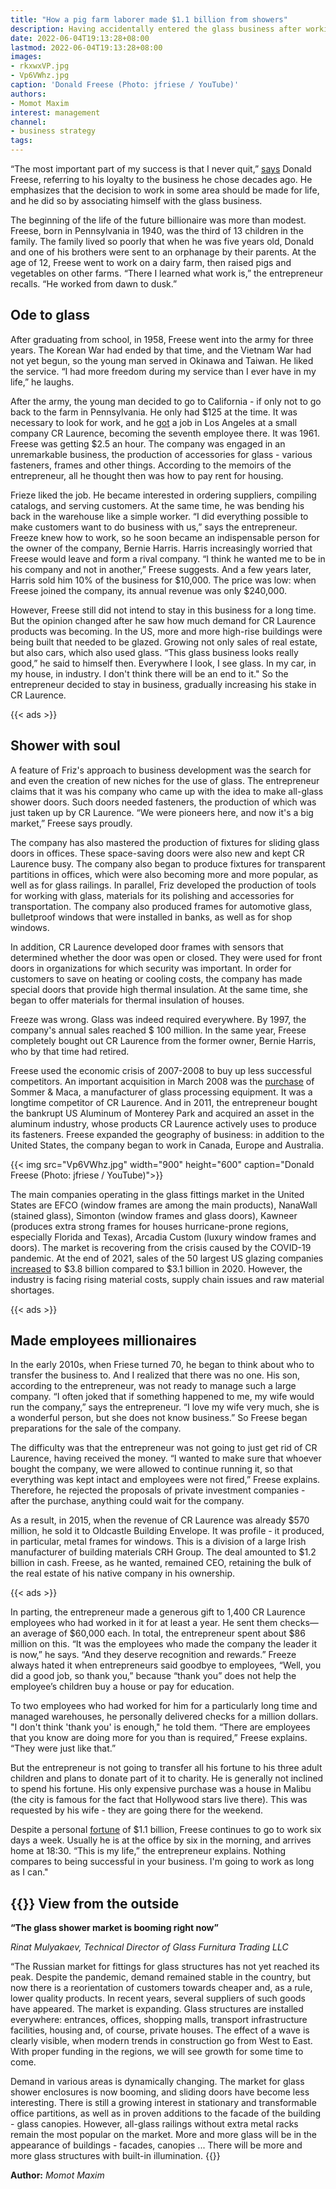```yaml
---
title: "How a pig farm laborer made $1.1 billion from showers"
description: Having accidentally entered the glass business after working on farms and serving in the army, Donald Freese managed to create a company with a revenue of $ 570 million. When he decided to sell it, he paid bonuses to hundreds of employees - some of them a million dollars.
date: 2022-06-04T19:13:28+08:00
lastmod: 2022-06-04T19:13:28+08:00
images:
- rkxwxVP.jpg
- Vp6VWhz.jpg
caption: 'Donald Freese (Photo: jfriese / YouTube)'
authors:
- Momot Maxim
interest: management
channel: 
- business strategy
tags: 
---
```


“The most important part of my success is that I never quit,” [says](https://www.youtube.com/watch?v=_hp3OdeDGxg) Donald Freese, referring to his loyalty to the business he chose decades ago. He emphasizes that the decision to work in some area should be made for life, and he did so by associating himself with the glass business.

The beginning of the life of the future billionaire was more than modest. Freese, born in Pennsylvania in 1940, was the third of 13 children in the family. The family lived so poorly that when he was five years old, Donald and one of his brothers were sent to an orphanage by their parents. At the age of 12, Freese went to work on a dairy farm, then raised pigs and vegetables on other farms. “There I learned what work is,” the entrepreneur recalls. “He worked from dawn to dusk.”

Ode to glass
------------

After graduating from school, in 1958, Freese went into the army for three years. The Korean War had ended by that time, and the Vietnam War had not yet begun, so the young man served in Okinawa and Taiwan. He liked the service. “I had more freedom during my service than I ever have in my life,” he laughs.

After the army, the young man decided to go to California - if only not to go back to the farm in Pennsylvania. He only had $125 at the time. It was necessary to look for work, and he [got](https://labusinessjournal.com/news/weekly-news/glass-forges-newest-billionaire/) a job in Los Angeles at a small company CR Laurence, becoming the seventh employee there. It was 1961. Freese was getting $2.5 an hour. The company was engaged in an unremarkable business, the production of accessories for glass - various fasteners, frames and other things. According to the memoirs of the entrepreneur, all he thought then was how to pay rent for housing.

Frieze liked the job. He became interested in ordering suppliers, compiling catalogs, and serving customers. At the same time, he was bending his back in the warehouse like a simple worker. “I did everything possible to make customers want to do business with us,” says the entrepreneur. Freeze knew how to work, so he soon became an indispensable person for the owner of the company, Bernie Harris. Harris increasingly worried that Freese would leave and form a rival company. “I think he wanted me to be in his company and not in another,” Freese suggests. And a few years later, Harris sold him 10% of the business for $10,000. The price was low: when Freese joined the company, its annual revenue was only $240,000.

However, Freese still did not intend to stay in this business for a long time. But the opinion changed after he saw how much demand for CR Laurence products was becoming. In the US, more and more high-rise buildings were being built that needed to be glazed. Growing not only sales of real estate, but also cars, which also used glass. “This glass business looks really good,” he said to himself then. Everywhere I look, I see glass. In my car, in my house, in industry. I don't think there will be an end to it." So the entrepreneur decided to stay in business, gradually increasing his stake in CR Laurence.

{{< ads >}}

Shower with soul
----------------

A feature of Friz's approach to business development was the search for and even the creation of new niches for the use of glass. The entrepreneur claims that it was his company who came up with the idea to make all-glass shower doors. Such doors needed fasteners, the production of which was just taken up by CR Laurence. “We were pioneers here, and now it's a big market,” Freese says proudly.

The company has also mastered the production of fixtures for sliding glass doors in offices. These space-saving doors were also new and kept CR Laurence busy. The company also began to produce fixtures for transparent partitions in offices, which were also becoming more and more popular, as well as for glass railings. In parallel, Friz developed the production of tools for working with glass, materials for its polishing and accessories for transportation. The company also produced frames for automotive glass, bulletproof windows that were installed in banks, as well as for shop windows.

In addition, CR Laurence developed door frames with sensors that determined whether the door was open or closed. They were used for front doors in organizations for which security was important. In order for customers to save on heating or cooling costs, the company has made special doors that provide high thermal insulation. At the same time, she began to offer materials for thermal insulation of houses.

Freeze was wrong. Glass was indeed required everywhere. By 1997, the company's annual sales reached $ 100 million. In the same year, Freese completely bought out CR Laurence from the former owner, Bernie Harris, who by that time had retired.

Freese used the economic crisis of 2007-2008 to buy up less successful competitors. An important acquisition in March 2008 was the [purchase](https://www.glassonweb.com/news/cr-laurence-acquires-sommer-maca) of Sommer & Maca, a manufacturer of glass processing equipment. It was a longtime competitor of CR Laurence. And in 2011, the entrepreneur bought the bankrupt US Aluminum of Monterey Park and acquired an asset in the aluminum industry, whose products CR Laurence actively uses to produce its fasteners. Freese expanded the geography of business: in addition to the United States, the company began to work in Canada, Europe and Australia.

{{< img src="Vp6VWhz.jpg" width="900" height="600" caption="Donald Freese (Photo: jfriese / YouTube)">}}

The main companies operating in the glass fittings market in the United States are EFCO (window frames are among the main products), NanaWall (stained glass), Simonton (window frames and glass doors), Kawneer (produces extra strong frames for houses hurricane-prone regions, especially Florida and Texas), Arcadia Custom (luxury window frames and doors). The market is recovering from the crisis caused by the COVID-19 pandemic. At the end of 2021, sales of the 50 largest US glazing companies [increased](https://www.glassmagazine.com/article/top-50-glaziers-2022) to $3.8 billion compared to $3.1 billion in 2020. However, the industry is facing rising material costs, supply chain issues and raw material shortages.

{{< ads >}}

Made employees millionaires
---------------------------

In the early 2010s, when Friese turned 70, he began to think about who to transfer the business to. And I realized that there was no one. His son, according to the entrepreneur, was not ready to manage such a large company. “I often joked that if something happened to me, my wife would run the company,” says the entrepreneur. “I love my wife very much, she is a wonderful person, but she does not know business.” So Freese began preparations for the sale of the company.

The difficulty was that the entrepreneur was not going to just get rid of CR Laurence, having received the money. “I wanted to make sure that whoever bought the company, we were allowed to continue running it, so that everything was kept intact and employees were not fired,” Freese explains. Therefore, he rejected the proposals of private investment companies - after the purchase, anything could wait for the company.

As a result, in 2015, when the revenue of CR Laurence was already $570 million, he sold it to Oldcastle Building Envelope. It was profile - it produced, in particular, metal frames for windows. This is a division of a large Irish manufacturer of building materials CRH Group. The deal amounted to $1.2 billion in cash. Freese, as he wanted, remained CEO, retaining the bulk of the real estate of his native company in his ownership.

{{< ads >}}

In parting, the entrepreneur made a generous gift to 1,400 CR Laurence employees who had worked in it for at least a year. He sent them checks—an average of $60,000 each. In total, the entrepreneur spent about $86 million on this. “It was the employees who made the company the leader it is now,” he says. “And they deserve recognition and rewards.” Freeze always hated it when entrepreneurs said goodbye to employees, “Well, you did a good job, so thank you,” because “thank you” does not help the employee’s children buy a house or pay for education.

To two employees who had worked for him for a particularly long time and managed warehouses, he personally delivered checks for a million dollars. "I don't think 'thank you' is enough," he told them. “There are employees that you know are doing more for you than is required,” Freese explains. “They were just like that.”

But the entrepreneur is not going to transfer all his fortune to his three adult children and plans to donate part of it to charity. He is generally not inclined to spend his fortune. His only expensive purchase was a house in Malibu (the city is famous for the fact that Hollywood stars live there). This was requested by his wife - they are going there for the weekend.

Despite a personal [fortune](https://www.forbes.com/profile/donald-friese/?list=billionaires&sh=266f41ca953f) of $1.1 billion, Freese continues to go to work six days a week. Usually he is at the office by six in the morning, and arrives home at 18:30. “This is my life,” the entrepreneur explains. Nothing compares to being successful in your business. I'm going to work as long as I can."

{{<info>}}
View from the outside
---------------------

**“The glass shower market is booming right now”**

_Rinat Mulyakaev, Technical Director of Glass Furnitura Trading LLC_

“The Russian market for fittings for glass structures has not yet reached its peak. Despite the pandemic, demand remained stable in the country, but now there is a reorientation of customers towards cheaper and, as a rule, lower quality products. In recent years, several suppliers of such goods have appeared. The market is expanding. Glass structures are installed everywhere: entrances, offices, shopping malls, transport infrastructure facilities, housing and, of course, private houses. The effect of a wave is clearly visible, when modern trends in construction go from West to East. With proper funding in the regions, we will see growth for some time to come.

Demand in various areas is dynamically changing. The market for glass shower enclosures is now booming, and sliding doors have become less interesting. There is still a growing interest in stationary and transformable office partitions, as well as in proven additions to the facade of the building - glass canopies. However, all-glass railings without extra metal racks remain the most popular on the market. More and more glass will be in the appearance of buildings - facades, canopies ... There will be more and more glass structures with built-in illumination.
{{</info>}}

**Author:** *Momot Maxim*